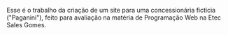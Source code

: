 Esse é o trabalho da criação de um site para uma concessionária fictícia ("Paganini"), feito para avaliação na matéria de Programação Web na Etec Sales Gomes.
